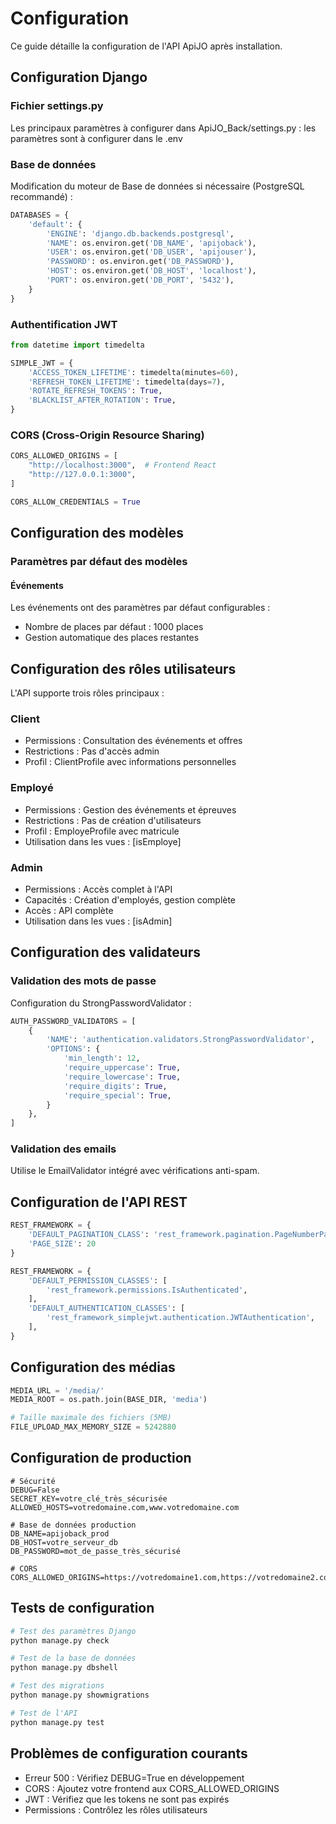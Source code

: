 # Configuration

Ce guide détaille la configuration de l'API ApiJO après installation.

## Configuration Django

### Fichier settings.py

Les principaux paramètres à configurer dans ApiJO_Back/settings.py : les paramètres sont à configurer dans le .env

### Base de données

Modification du moteur de Base de données si nécessaire (PostgreSQL recommandé) :

```python
DATABASES = {
    'default': {
        'ENGINE': 'django.db.backends.postgresql',
        'NAME': os.environ.get('DB_NAME', 'apijoback'),
        'USER': os.environ.get('DB_USER', 'apijouser'),
        'PASSWORD': os.environ.get('DB_PASSWORD'),
        'HOST': os.environ.get('DB_HOST', 'localhost'),
        'PORT': os.environ.get('DB_PORT', '5432'),
    }
}
```

### Authentification JWT

```python
from datetime import timedelta

SIMPLE_JWT = {
    'ACCESS_TOKEN_LIFETIME': timedelta(minutes=60),
    'REFRESH_TOKEN_LIFETIME': timedelta(days=7),
    'ROTATE_REFRESH_TOKENS': True,
    'BLACKLIST_AFTER_ROTATION': True,
}
```

### CORS (Cross-Origin Resource Sharing)

```python
CORS_ALLOWED_ORIGINS = [
    "http://localhost:3000",  # Frontend React
    "http://127.0.0.1:3000",
]

CORS_ALLOW_CREDENTIALS = True
```

## Configuration des modèles

### Paramètres par défaut des modèles

#### Événements

Les événements ont des paramètres par défaut configurables :

- Nombre de places par défaut : 1000 places
- Gestion automatique des places restantes

## Configuration des rôles utilisateurs

L'API supporte trois rôles principaux :

### Client

- Permissions : Consultation des événements et offres
- Restrictions : Pas d'accès admin
- Profil : ClientProfile avec informations personnelles

### Employé

- Permissions : Gestion des événements et épreuves
- Restrictions : Pas de création d'utilisateurs
- Profil : EmployeProfile avec matricule
- Utilisation dans les vues : [isEmploye]

### Admin

- Permissions : Accès complet à l'API
- Capacités : Création d'employés, gestion complète
- Accès : API complète
- Utilisation dans les vues : [isAdmin]

## Configuration des validateurs

### Validation des mots de passe

Configuration du StrongPasswordValidator :

```python
AUTH_PASSWORD_VALIDATORS = [
    {
        'NAME': 'authentication.validators.StrongPasswordValidator',
        'OPTIONS': {
            'min_length': 12,
            'require_uppercase': True,
            'require_lowercase': True,
            'require_digits': True,
            'require_special': True,
        }
    },
]
```

### Validation des emails

Utilise le EmailValidator intégré avec vérifications anti-spam.

## Configuration de l'API REST

```python
REST_FRAMEWORK = {
    'DEFAULT_PAGINATION_CLASS': 'rest_framework.pagination.PageNumberPagination',
    'PAGE_SIZE': 20
}

REST_FRAMEWORK = {
    'DEFAULT_PERMISSION_CLASSES': [
        'rest_framework.permissions.IsAuthenticated',
    ],
    'DEFAULT_AUTHENTICATION_CLASSES': [
        'rest_framework_simplejwt.authentication.JWTAuthentication',
    ],
}
```

## Configuration des médias

```python
MEDIA_URL = '/media/'
MEDIA_ROOT = os.path.join(BASE_DIR, 'media')

# Taille maximale des fichiers (5MB)
FILE_UPLOAD_MAX_MEMORY_SIZE = 5242880
```

## Configuration de production

```env
# Sécurité
DEBUG=False
SECRET_KEY=votre_clé_très_sécurisée
ALLOWED_HOSTS=votredomaine.com,www.votredomaine.com

# Base de données production
DB_NAME=apijoback_prod
DB_HOST=votre_serveur_db
DB_PASSWORD=mot_de_passe_très_sécurisé

# CORS
CORS_ALLOWED_ORIGINS=https://votredomaine1.com,https://votredomaine2.com
```

## Tests de configuration

```bash
# Test des paramètres Django
python manage.py check

# Test de la base de données
python manage.py dbshell

# Test des migrations
python manage.py showmigrations

# Test de l'API
python manage.py test
```

## Problèmes de configuration courants

- Erreur 500 : Vérifiez DEBUG=True en développement
- CORS : Ajoutez votre frontend aux CORS_ALLOWED_ORIGINS
- JWT : Vérifiez que les tokens ne sont pas expirés
- Permissions : Contrôlez les rôles utilisateurs
